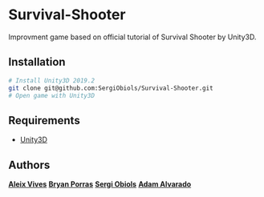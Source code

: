 # Survival-Shooter

Improvment game based on official tutorial of Survival Shooter by Unity3D.

## Installation

```bash
# Install Unity3D 2019.2
git clone git@github.com:SergiObiols/Survival-Shooter.git
# Open game with Unity3D
```

## Requirements

* [Unity3D](https://unity.com/)

## Authors
[**Aleix Vives**](https://github.com/aleixvb/)
[**Bryan Porras**](https://github.com/kaddcoder/)
[**Sergi Obiols**](https://github.com/SergiObiols/)
[**Adam Alvarado**](https://github.com/d3ltcod/)
